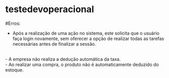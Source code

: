 # testedevoperacional

#Erros:
<br/>
- Após a realização de uma ação no sistema, este solicita que o usuário faça login novamente, sem oferecer a opção de realizar todas as tarefas necessárias antes de finalizar a sessão.
<br/>
- A empresa não realiza a dedução automática da taxa.
<br/>
- Ao realizar uma compra, o produto não é automaticamente deduzido do estoque.